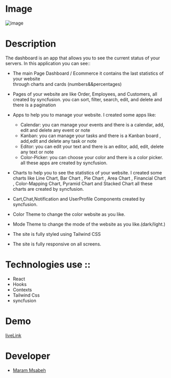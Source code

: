 # Image 
  ![image](https://user-images.githubusercontent.com/48523500/173782638-58084625-f337-4f74-b6e5-2ac19f062f42.png)

# Description 

The dashboard is an app that allows you to see the current status of your servers.
In this application you can see::
- The main Page Dashboard / Ecommerce it contains the last statistics of your website       
    through charts and cards (numbers&&percentages)
- Pages of your website are like Order, Employees, and Customers, all created by syncfusion. 
     you can sort, filter, search, edit, and delete and there is a pagination

- Apps to help you to manage your website. I created some apps like: 
    - Calendar: you can manage your events and there is a calendar, add, edit and delete any event or note 
    - Kanban: you can manage your tasks and there is a Kanban board , add,edit and delete any task or note
    - Editor: you can edit your text and there is an editor, add, edit, delete any text or note
    - Color-Picker: you can choose your color and there is a color picker.
all these apps are created by syncfusion.

- Charts to help you to see the statistics of your website. I created some charts like
     Line Chart, Bar Chart , Pie Chart , Area Chart , Financial Chart , Color-Mapping Chart, Pyramid Chart and  Stacked  Chart 
     all these charts are created by syncfusion.

- Cart,Chat,Notification and UserProfile Components created by syncfusion.

- Color Theme to change the color website as you like.
- Mode Theme to change the mode of the website as you like.(dark/light.)

- The site is fully styled using Tailwind CSS
- The site is fully responsive on all screens.

# Technologies use ::
-   React 
-  Hooks
-  Contexts
- Tailwind Css
- syncfusion

# Demo 
[liveLink](https://dashborad-maram.netlify.app/)

# Developer 
* [Maram Msabeh](https://github.com/MaramMs)
